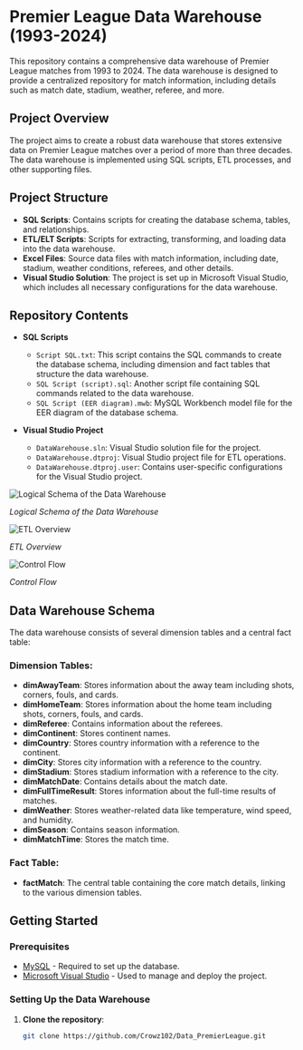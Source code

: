 # Premier League Data Warehouse (1993-2024)

This repository contains a comprehensive data warehouse of Premier League matches from 1993 to 2024. The data warehouse is designed to provide a centralized repository for match information, including details such as match date, stadium, weather, referee, and more.

## Project Overview

The project aims to create a robust data warehouse that stores extensive data on Premier League matches over a period of more than three decades. The data warehouse is implemented using SQL scripts, ETL processes, and other supporting files.

## Project Structure

- **SQL Scripts**: Contains scripts for creating the database schema, tables, and relationships.
- **ETL/ELT Scripts**: Scripts for extracting, transforming, and loading data into the data warehouse.
- **Excel Files**: Source data files with match information, including date, stadium, weather conditions, referees, and other details.
- **Visual Studio Solution**: The project is set up in Microsoft Visual Studio, which includes all necessary configurations for the data warehouse.

## Repository Contents

- **SQL Scripts**
  - `Script SQL.txt`: This script contains the SQL commands to create the database schema, including dimension and fact tables that structure the data warehouse.
  - `SQL Script (script).sql`: Another script file containing SQL commands related to the data warehouse.
  - `SQL Script (EER diagram).mwb`: MySQL Workbench model file for the EER diagram of the database schema.
  
- **Visual Studio Project**
  - `DataWarehouse.sln`: Visual Studio solution file for the project.
  - `DataWarehouse.dtproj`: Visual Studio project file for ETL operations.
  - `DataWarehouse.dtproj.user`: Contains user-specific configurations for the Visual Studio project.

![Logical Schema of the Data Warehouse](https://github.com/user-attachments/assets/6aaea544-476e-4a6e-8eb8-070e11456619)

*Logical Schema of the Data Warehouse*

![ETL Overview](https://github.com/user-attachments/assets/9d242ed6-7c85-47a5-9972-02bf250b458b)

*ETL Overview*

![Control Flow](https://github.com/user-attachments/assets/02ea1cfd-787d-47ab-9a9c-43200fcb5e0e)

*Control Flow*

## Data Warehouse Schema

The data warehouse consists of several dimension tables and a central fact table:

### Dimension Tables:
- **dimAwayTeam**: Stores information about the away team including shots, corners, fouls, and cards.
- **dimHomeTeam**: Stores information about the home team including shots, corners, fouls, and cards.
- **dimReferee**: Contains information about the referees.
- **dimContinent**: Stores continent names.
- **dimCountry**: Stores country information with a reference to the continent.
- **dimCity**: Stores city information with a reference to the country.
- **dimStadium**: Stores stadium information with a reference to the city.
- **dimMatchDate**: Contains details about the match date.
- **dimFullTimeResult**: Stores information about the full-time results of matches.
- **dimWeather**: Stores weather-related data like temperature, wind speed, and humidity.
- **dimSeason**: Contains season information.
- **dimMatchTime**: Stores the match time.

### Fact Table:
- **factMatch**: The central table containing the core match details, linking to the various dimension tables.

## Getting Started

### Prerequisites

- [MySQL](https://www.mysql.com/) - Required to set up the database.
- [Microsoft Visual Studio](https://visualstudio.microsoft.com/) - Used to manage and deploy the project.

### Setting Up the Data Warehouse

1. **Clone the repository**:
   ```bash
   git clone https://github.com/Crowz102/Data_PremierLeague.git

